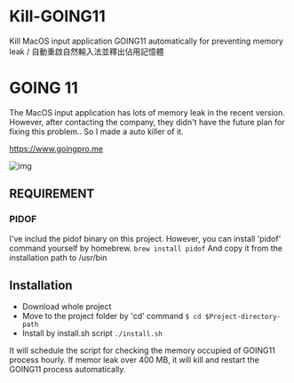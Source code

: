 # Kill-GOING11
Kill MacOS input application GOING11 automatically for preventing memory leak / 自動重啟自然輸入法並釋出佔用記憶體

# GOING 11
The MacOS input application has lots of memory leak in the recent version. However, after contacting the company, they didn't have the future plan for fixing this problem..
So I made a auto killer of it.

https://www.goingpro.me

![img](https://res.cloudinary.com/hrscywv4p/image/upload/c_limit,fl_lossy,h_900,w_400,f_auto,q_auto/v1/1051929/20180115sp_bvmlaz.jpg)

## REQUIREMENT 
### PIDOF
I've includ the pidof binary on this project. However, you can install 'pidof' command yourself by homebrew.
``` brew install pidof ```
And copy it from the installation path to /usr/bin

## Installation
- Download whole project
- Move to the project folder by 'cd' command
```$ cd $Project-directory-path```
- Install by install.sh script
``` ./install.sh ```

It will schedule the script for checking the memory occupied of GOING11 process hourly.
If memor leak over 400 MB, it will kill and restart the GOING11 process automatically.
